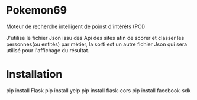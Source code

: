 # Pokemon69
Moteur de recherche intelligent de poinst d'intérêts (POI)

J'utilise le fichier Json issu des Api des sites afin de scorer et classer les personnes(ou entités) par métier, la sorti est un autre fichier Json qui sera utilisé pour l'affichage du résultat.


# Installation
pip install Flask
pip install yelp
pip install flask-cors
pip install facebook-sdk
